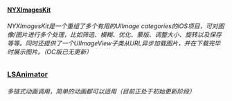 

#### [**NYXImagesKit**](https://github.com/Nyx0uf/NYXImagesKit)

###### NYXImagesKit是一个重组了多个有用的UIImage categories的iOS项目，可对图像/图片进行多个处理，比如筛选、模糊、优化、蒙版、调整大小、旋转以及保存等等。同时还提供了一个UIImageView子类从URL异步加载图片，并在下载完毕时展示图片。（OC版已无更新）

### [**LSAnimator**](https://github.com/Lision/LSAnimator)

###### 多链式动画调用，简单的动画都可以适用（目前正处于初始更新阶段）
